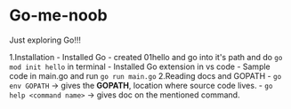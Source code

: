# Go-me-noob
Just exploring Go!!!

1.Installation
    - Installed Go
    - created 01hello and go into it's path and do `go mod init hello` in terminal
    - Installed Go extension in vs code
    - Sample code in main.go and run `go run main.go`
2.Reading docs and GOPATH
    - `go env GOPATH` -> gives the **GOPATH**, location where source code lives.
    - `go help <command name>` -> gives doc on the mentioned command.